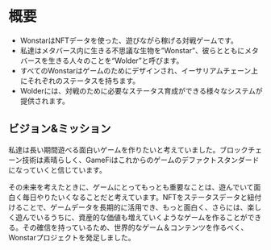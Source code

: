 # 概要

- WonstarはNFTデータを使った、遊びながら稼げる対戦ゲームです。
- 私達はメタバース内に生きる不思議な生物を”Wonstar”、彼らとともにメタバースを生きる人々のことを“Wolder”と呼びます。
- すべてのWonstarはゲームのためにデザインされ、イーサリアムチェーン上にそれぞれのステータスを持ちます。
- Wolderには、対戦のために必要なステータス育成ができる様々なシステムが提供されます。

## ビジョン&ミッション

私達は長い期間遊べる面白いゲームを作りたいと考えていました。ブロックチェーン技術は素晴らしく、GameFiはこれからのゲームのデファクトスタンダードになっていくと信じています。

その未来を考えたときに、ゲームにとってもっとも重要なことは、遊んでいて面白く毎日やりたいくなることだと考えています。NFTをステータスデータと紐付けることで、ゲームデータを長期的に活用でき、もっと面白く、さらには、楽しく遊んでいるうちに、資産的な価値も増えていくようなゲームを作ることができる。その確信を持っているため、世界的なゲーム＆コンテンツを作るべく、Wonstarプロジェクトを発足しました。
